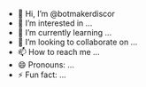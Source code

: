 - 👋 Hi, I’m @botmakerdiscor
- 👀 I’m interested in ...
- 🌱 I’m currently learning ...
- 💞️ I’m looking to collaborate on ...
- 📫 How to reach me ...
- 😄 Pronouns: ...
- ⚡ Fun fact: ...

<!---
botmakerdiscor/botmakerdiscor is a ✨ special ✨ repository because its `README.md` (this file) appears on your GitHub profile.
You can click the Preview link to take a look at your changes.
--->
